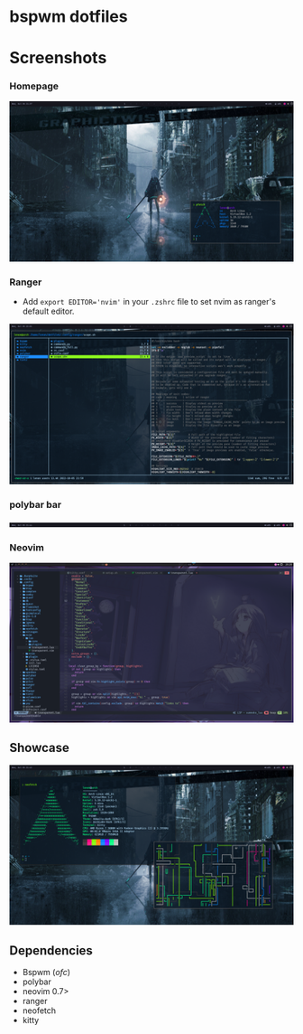 # bspwm dotfiles

# Screenshots 

### Homepage

![](screenshots/homepage.png)

### Ranger

- Add `export EDITOR='nvim'` in your `.zshrc` file to set nvim as ranger's default editor.

![](screenshots/ranger.png)


### polybar bar

![](screenshots/polybar.png)

### Neovim 

![](screenshots/nvim.png)


## Showcase 

![](screenshots/showcase.png)

## Dependencies

- Bspwm (_ofc_)
- polybar
- neovim 0.7>
- ranger
- neofetch
- kitty


